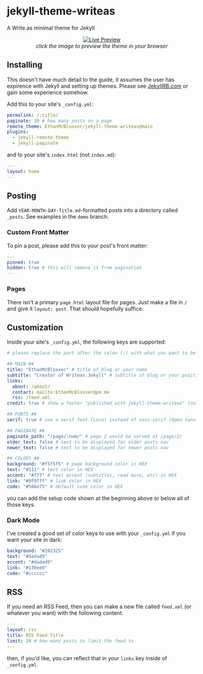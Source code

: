 # jekyll-theme-writeas
A Write.as minimal theme for Jekyll

<div align="center">

[![Live Preview](https://user-images.githubusercontent.com/39684348/109401128-da174200-791a-11eb-9b69-eb083f4a2522.png)](https://ethanmcbloxxer.github.io/jekyll-theme-writeas/)  
*click the image to preview the theme in your browser*

</div>

## Installing
This doesn't have much detail to the guide, it assumes the user has expirence with Jekyll and setting up themes. Please see [JekyllRB.com](https://jekyllrb.com/docs/posts/) or gain some experience somehow.

Add this to your site's `_config.yml`:
```yml
permalink: /:title/
paginate: 10 # how many posts on a page
remote_theme: EthanMcBloxxer/jekyll-theme-writeas@main
plugins:
  - jekyll-remote-theme
  - jekyll-paginate
```
and to your site's `index.html` (not `index.md`):
```yml
---
layout: home
---
```

## Posting
Add `YEAR-MONTH-DAY-Title.md`-formatted posts into a directory called `_posts`. See examples in the `demo` branch.

### Custom Front Matter
To pin a post, please add this to your post's front matter:
```yml
---
pinned: true
hidden: true # this will remove it from pagination
---
```

### Pages
There isn't a primary `page.html` layout file for pages. Just make a file in `/` and give it `layout: post`. That should hopefully suffice.

## Customization
Inside your site's `_config.yml`, the following keys are supported:
```yml
# please replace the part after the colon (:) with what you want to be displayed

## MAIN ##
title: "EthanMcBloxxer" # title of blog or your name
subtitle: "Creator of Writeas.Jekyll" # subtitle of blog or your position / minbio
links:
  about: /about/
  contact: mailto:EthanMcBloxxer@pm.me
  rss: /feed.xml
credit: true # show a footer "published with jekyll-theme-writeas" (only on posts)

## FONTS ##
serif: true # use a serif font (Lora) instead of sans-serif (Open Sans); "monospace" is also supported

## PAGINATE ##
paginate_path: "/page/:num/" # page 2 would be served at /page/2/
older_text: false # text to be displayed for older posts nav
newer_text: false # text to be displayed for newer posts nav

## COLORS ##
background: "#f5f5f5" # page background color in HEX
text: "#111" # text color in HEX
accent: "#777" # text accent (subtitles, read more, etc) in HEX
link: "#9f9fff" # link color in HEX
code: "#586e75" # default code color in HEX
```

you can add the setup code shown at the beginning above or below all of those keys.

### Dark Mode
I've created a good set of color keys to use with your `_config.yml` if you want your site in dark:
```yml
background: "#202325"
text: "#dadad9"
accent: "#dadad9"
link: "#139ee0"
code: "#cccccc"
```

## RSS
If you need an RSS Feed, then you can make a new file called `feed.xml` (or whatever you want) with the following content:
```yml
---
layout: rss
title: RSS Feed Title
limit: 20 # how many posts to limit the feed to
---
```
then, if you'd like, you can reflect that in your `links` key inside of `_config.yml`.
